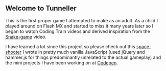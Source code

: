 ## Welcome to Tunneller

This is the first proper game I attempted to make as an adult. As a child I played around on Flash MX and started to miss it many years later so I began to watch Coding Train videos and derived inspiration from the [Snake-game](https://www.youtube.com/watch?v=AaGK-fj-BAM) video.

I have learned a lot since this project so please check out this [space-shooter](https://astro-david.herokuapp.com/) I wrote in pretty much vanilla JavaScript (used jQuery and hammer.js for things predominantly unrelated to the actual gameplay) and the mini projects I have been working on at [Codepen](https://codepen.io/crossjames934).
